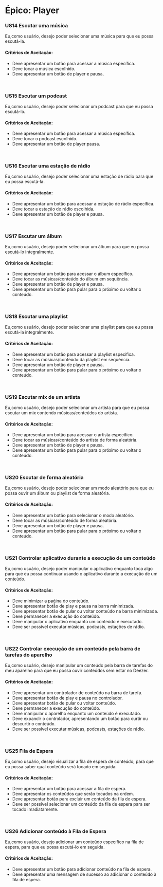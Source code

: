 # Épico: Player
<div class="line"></div>


### US14 Escutar uma música

Eu,como usuário, desejo poder selecionar uma música para que eu possa escutá-la.

#### Critérios de Aceitação:
- Deve apresentar um botão para acessar a música específica.
- Deve tocar a música escolhido.
- Deve apresentar um botão de player e pausa.

<br>

### US15 Escutar um podcast

Eu,como usuário, desejo poder selecionar um podcast para que eu possa escutá-lo.

#### Critérios de Aceitação:
- Deve apresentar um botão para acessar a música específica.
- Deve tocar o podcast escolhido.
- Deve apresentar um botão de player pausa.

<br>

### US16 Escutar uma estação de rádio

Eu,como usuário, desejo poder selecionar uma estação de rádio para que eu possa escutá-la.

#### Critérios de Aceitação:
- Deve apresentar um botão para acessar a estação de rádio específica.
- Deve tocar a estação de rádio escolhida.
- Deve apresentar um botão de player e pausa.

<br>


### US17 Escutar um álbum

Eu,como usuário, desejo poder selecionar um álbum para que eu possa escutá-lo integralmente.

#### Critérios de Aceitação:
- Deve apresentar um botão para acessar o álbum específico.
- Deve tocar as músicas/conteúdo do álbum em sequência.
- Deve apresentar um botão de player e pausa.
- Deve apresentar um botão para pular para o próximo ou voltar o conteúdo.

<br>

### US18 Escutar uma playlist

Eu,como usuário, desejo poder selecionar uma playlist para que eu possa escutá-la integralmente.

#### Critérios de Aceitação:
- Deve apresentar um botão para acessar a playlist específica.
- Deve tocar as músicas/conteúdo da playlist em sequência.
- Deve apresentar um botão de player e pausa.
- Deve apresentar um botão para pular para o próximo ou voltar o conteúdo.

<br>

### US19 Escutar mix de um artista

Eu,como usuário, desejo poder selecionar um artista para que eu possa escutar um mix contendo músicas/conteúdos do artista.

#### Critérios de Aceitação:
- Deve apresentar um botão para acessar o artista específico.
- Deve tocar as músicas/conteúdo do artista de forma aleatória.
- Deve apresentar um botão de player e pausa.
- Deve apresentar um botão para pular para o próximo ou voltar o conteúdo.

<br>

### US20 Escutar de forma aleatória

Eu,como usuário, desejo poder selecionar um modo aleatório para que eu possa ouvir um álbum ou playlist de forma aleatória.

#### Critérios de Aceitação:
- Deve apresentar um botão para selecionar o modo aleatório.
- Deve tocar as músicas/conteúdo de forma aleatória.
- Deve apresentar um botão de player e pausa.
- Deve apresentar um botão para pular para o próximo ou voltar o conteúdo.

<br>

### US21 Controlar aplicativo durante a execução de um conteúdo

Eu,como usuário, desejo poder manipular o aplicativo enquanto toca algo para que eu possa continuar usando o aplicativo durante a execução de um conteúdo. 

#### Critérios de Aceitação:
- Deve minimizar a paǵina do conteúdo.
- Deve apresentar botão de play e pausa na barra minimizada.
- Deve apresentar botão de pular ou voltar conteúdo na barra minimizada.
- Deve permanecer a execução do conteúdo.
- Deve manipular o aplicativo enquanto um conteúdo é executado.
- Deve ser possível executar músicas, podcasts, estações de rádio.

<br>

### US22 Controlar execução de um conteúdo pela barra de tarefas do aparelho

Eu,como usuário, desejo manipular um conteúdo pela barra de tarefas do meu aparelho para que eu possa ouvir conteúdos sem estar no Deezer.

#### Critérios de Aceitação:
- Deve apresentar um controlador de conteúdo na barra de tarefa.
- Deve apresentar botão de play e pausa no controlador.
- Deve apresentar botão de pular ou voltar conteúdo.
- Deve permanecer a execução do conteúdo.
- Deve manipular o aparelho enquanto um conteúdo é executado.
- Deve expandir o controlador, apresentando um botão para curtir ou descurtir o conteúdo.
- Deve ser possível executar músicas, podcasts, estações de rádio.

<br>

### US25 Fila de Espera

Eu,como usuário, desejo visualizar a fila de espera de conteúdo, para que eu possa saber qual conteúdo será tocado em seguida. 

#### Critérios de Aceitação:
- Deve apresentar um botão para acessar a fila de espera.
- Deve apresentar os conteúdos que serão tocados na ordem.
- Deve apresentar botão para excluir um conteúdo da fila de espera.
- Deve ser possível selecionar um conteúdo da fila de espera para ser tocado imadiatamente.

<br>

### US26 Adicionar conteúdo à Fila de Espera

Eu,como usuário, desejo adicionar um conteúdo específico na fila de espera, para que eu possa escutá-lo em seguida.

#### Critérios de Aceitação:
- Deve apresentar um botão para adicionar conteúdo na fila de espera.
- Deve apresentar uma mensagem de sucesso ao adicionar o conteúdo à fila de espera.

<br>
